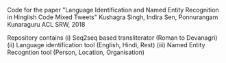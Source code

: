 Code for the paper
"Language Identification and Named Entity Recognition in Hinglish Code Mixed Tweets"
Kushagra Singh, Indira Sen, Ponnurangam Kunaraguru
ACL SRW, 2018


Repository contains
(i)   Seq2seq based transliterator (Roman to Devanagri)
(ii)  Language identification tool (English, Hindi, Rest)
(iii) Named Entity Recogntion tool (Person, Location, Organisation)
